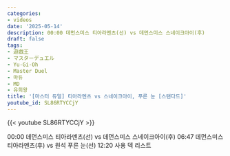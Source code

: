 ```yaml
---
categories:
- videos
date: '2025-05-14'
description: 00:00 데먼스미스 티아라멘츠(선) vs 데먼스미스 스네이크아이(후)
draft: false
tags:
- 遊戯王
- マスターデュエル
- Yu-Gi-Oh
- Master Duel
- 마듀
- MD
- 유희왕
title: '[마스터 듀얼] 티아라멘츠 vs 스네이크아이, 푸른 눈 [스탠다드]'
youtube_id: SL86RTYCCjY
---
```



{{< youtube SL86RTYCCjY >}}

00:00 데먼스미스 티아라멘츠(선) vs 데먼스미스 스네이크아이(후)
06:47 데먼스미스 티아라멘츠(후) vs 원석 푸른 눈(선)
12:20 사용 덱 리스트